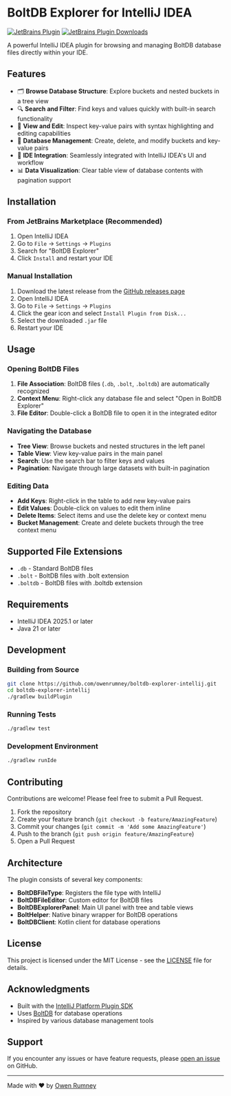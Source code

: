 # BoltDB Explorer for IntelliJ IDEA

[![JetBrains Plugin](https://img.shields.io/jetbrains/plugin/v/PLUGIN_ID.svg)](https://plugins.jetbrains.com/plugin/PLUGIN_ID)
[![JetBrains Plugin Downloads](https://img.shields.io/jetbrains/plugin/d/PLUGIN_ID.svg)](https://plugins.jetbrains.com/plugin/PLUGIN_ID)

A powerful IntelliJ IDEA plugin for browsing and managing BoltDB database files directly within your IDE.

## Features

- 🗂️ **Browse Database Structure**: Explore buckets and nested buckets in a tree view
- 🔍 **Search and Filter**: Find keys and values quickly with built-in search functionality
- 📝 **View and Edit**: Inspect key-value pairs with syntax highlighting and editing capabilities
- 🔧 **Database Management**: Create, delete, and modify buckets and key-value pairs
- 🎨 **IDE Integration**: Seamlessly integrated with IntelliJ IDEA's UI and workflow
- 📊 **Data Visualization**: Clear table view of database contents with pagination support

## Installation

### From JetBrains Marketplace (Recommended)

1. Open IntelliJ IDEA
2. Go to `File` → `Settings` → `Plugins`
3. Search for "BoltDB Explorer"
4. Click `Install` and restart your IDE

### Manual Installation

1. Download the latest release from the [GitHub releases page](https://github.com/owenrumney/boltdb-explorer-intellij/releases)
2. Open IntelliJ IDEA
3. Go to `File` → `Settings` → `Plugins`
4. Click the gear icon and select `Install Plugin from Disk...`
5. Select the downloaded `.jar` file
6. Restart your IDE

## Usage

### Opening BoltDB Files

1. **File Association**: BoltDB files (`.db`, `.bolt`, `.boltdb`) are automatically recognized
2. **Context Menu**: Right-click any database file and select "Open in BoltDB Explorer"
3. **File Editor**: Double-click a BoltDB file to open it in the integrated editor

### Navigating the Database

- **Tree View**: Browse buckets and nested structures in the left panel
- **Table View**: View key-value pairs in the main panel
- **Search**: Use the search bar to filter keys and values
- **Pagination**: Navigate through large datasets with built-in pagination

### Editing Data

- **Add Keys**: Right-click in the table to add new key-value pairs
- **Edit Values**: Double-click on values to edit them inline
- **Delete Items**: Select items and use the delete key or context menu
- **Bucket Management**: Create and delete buckets through the tree context menu

## Supported File Extensions

- `.db` - Standard BoltDB files
- `.bolt` - BoltDB files with .bolt extension
- `.boltdb` - BoltDB files with .boltdb extension

## Requirements

- IntelliJ IDEA 2025.1 or later
- Java 21 or later

## Development

### Building from Source

```bash
git clone https://github.com/owenrumney/boltdb-explorer-intellij.git
cd boltdb-explorer-intellij
./gradlew buildPlugin
```

### Running Tests

```bash
./gradlew test
```

### Development Environment

```bash
./gradlew runIde
```

## Contributing

Contributions are welcome! Please feel free to submit a Pull Request.

1. Fork the repository
2. Create your feature branch (`git checkout -b feature/AmazingFeature`)
3. Commit your changes (`git commit -m 'Add some AmazingFeature'`)
4. Push to the branch (`git push origin feature/AmazingFeature`)
5. Open a Pull Request

## Architecture

The plugin consists of several key components:

- **BoltDBFileType**: Registers the file type with IntelliJ
- **BoltDBFileEditor**: Custom editor for BoltDB files
- **BoltDBExplorerPanel**: Main UI panel with tree and table views
- **BoltHelper**: Native binary wrapper for BoltDB operations
- **BoltDBClient**: Kotlin client for database operations

## License

This project is licensed under the MIT License - see the [LICENSE](LICENSE) file for details.

## Acknowledgments

- Built with the [IntelliJ Platform Plugin SDK](https://plugins.jetbrains.com/docs/intellij/welcome.html)
- Uses [BoltDB](https://github.com/boltdb/bolt) for database operations
- Inspired by various database management tools

## Support

If you encounter any issues or have feature requests, please [open an issue](https://github.com/owenrumney/boltdb-explorer-intellij/issues) on GitHub.

---

Made with ❤️ by [Owen Rumney](https://github.com/owenrumney)



